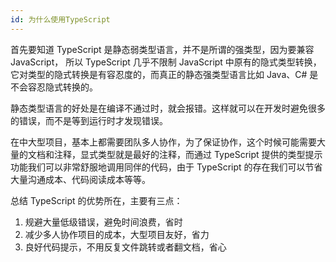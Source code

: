 ```yaml
---
id: 为什么使用TypeScript
---
```


首先要知道 TypeScript 是静态弱类型语言，并不是所谓的强类型，因为要兼容 JavaScript， 所以 TypeScript 几乎不限制 JavaScript 中原有的隐式类型转换，它对类型的隐式转换是有容忍度的，而真正的静态强类型语言比如 Java、C# 是不会容忍隐式转换的。

静态类型语言的好处是在编译不通过时，就会报错。这样就可以在开发时避免很多的错误，而不是等到运行时才发现错误。

在中大型项目，基本上都需要团队多人协作，为了保证协作，这个时候可能需要大量的文档和注释，显式类型就是最好的注释，而通过 TypeScript 提供的类型提示功能我们可以非常舒服地调用同伴的代码，由于 TypeScript 的存在我们可以节省大量沟通成本、代码阅读成本等等。

总结 TypeScript 的优势所在，主要有三点：

1. 规避大量低级错误，避免时间浪费，省时
2. 减少多人协作项目的成本，大型项目友好，省力
3. 良好代码提示，不用反复文件跳转或者翻文档，省心